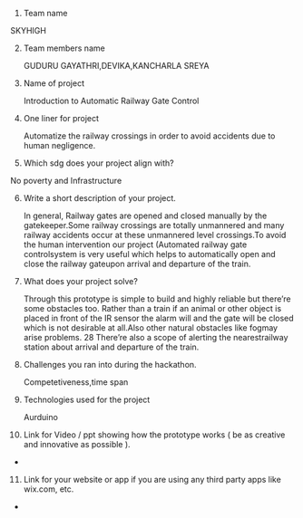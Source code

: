 1. Team name 

  SKYHIGH

2. Team members name 

   GUDURU GAYATHRI,DEVIKA,KANCHARLA SREYA

3. Name of project

   Introduction to Automatic Railway Gate Control

4. One liner for project

   Automatize the railway crossings in order to avoid accidents due to human negligence.

5. Which sdg does your project align with? 

  No poverty and Infrastructure

6. Write a short description of your project.  

   In general, Railway gates are opened and closed manually by the gatekeeper.Some railway crossings are totally unmannered and many railway accidents
occur at these unmannered level crossings.To avoid the human intervention our project (Automated railway gate controlsystem is very useful which helps to automatically open and close the railway gateupon arrival and departure of the train.

7. What does your project solve? 

   Through this prototype is simple to build and highly reliable but there’re some obstacles too. Rather than a train if an animal or other object is
placed in front of the IR sensor the alarm will and the gate will be closed which is not desirable at all.Also other natural obstacles like fogmay arise problems. 28 There’re also a scope of alerting the nearestrailway station about arrival and departure of the train.

8. Challenges you ran into during the hackathon.  

   Competetiveness,time span

9. Technologies used for the project 

   Aurduino

10. Link for Video / ppt showing how the prototype works ( be as creative and innovative as possible ).  

   -

11. Link for your website or app if you are using any third party apps like wix.com, etc. 

-
